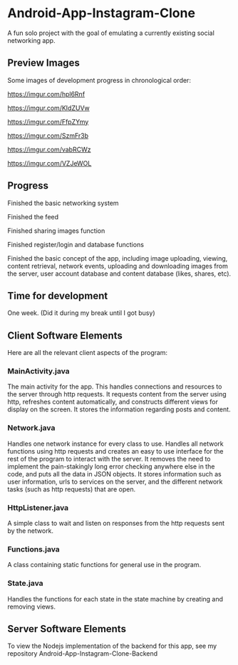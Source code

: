 # Android-App-Instagram-Clone

A fun solo project with the goal of emulating a currently existing social networking app. 

<h2>Preview Images</h2>

Some images of development progress in chronological order:

https://imgur.com/hpl6Rnf

https://imgur.com/KIdZUVw

https://imgur.com/FfpZYmy

https://imgur.com/SzmFr3b

https://imgur.com/vabRCWz

https://imgur.com/VZJeWOL

<h2>Progress</h2>

Finished the basic networking system

Finished the feed

Finished sharing images function

Finished register/login and database functions

Finished the basic concept of the app, including image uploading, viewing, content retrieval, network events, uploading and downloading images from the server, user account database and content database (likes, shares, etc).  

<h2>Time for development</h2>
One week. (Did it during my break until I got busy)

<h2>Client Software Elements</h2>
Here are all the relevant client aspects of the program:

<h3>MainActivity.java</h3>
The main activity for the app. This handles connections and resources to the server through http requests. It requests content from the server using http, refreshes content automatically, and constructs different views for display on the screen. It stores the information regarding posts and content.

<h3>Network.java</h3>
Handles one network instance for every class to use. Handles all network functions using http requests and creates an easy to use interface for the rest of the program to interact with the server. It removes the need to implement the pain-stakingly long error checking anywhere else in the code, and puts all the data in JSON objects. It stores information such as user information, urls to services on the server, and the different network tasks (such as http requests) that are open.

<h3>HttpListener.java</h3>
A simple class to wait and listen on responses from the http requests sent by the network.

<h3>Functions.java</h3>
A class containing static functions for general use in the program.

<h3>State.java</h3>
Handles the functions for each state in the state machine by creating and removing views.

<h2>Server Software Elements</h2>

To view the Nodejs implementation of the backend for this app, see my repository Android-App-Instagram-Clone-Backend




